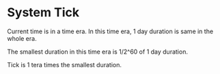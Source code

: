 # System Tick

Current time is in a time era.
In this time era, 1 day duration is same in the whole era.

The smallest duration in this time era is 1/2^60 of 1 day duration.

Tick is 1 tera times the smallest duration.